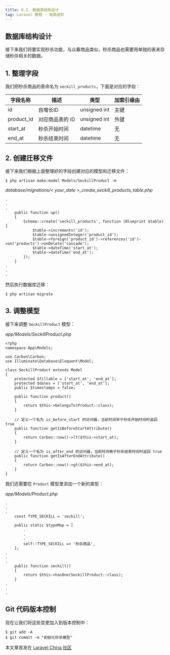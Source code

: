 ```yaml
---
title: 9.1. 数据库结构设计
tag: Laravel 教程 - 电商进阶
---
```


数据库结构设计
-------

接下来我们将要实现秒杀功能，与众筹商品类似，秒杀商品也需要用单独的表来存储秒杀相关的数据。

1\. 整理字段
--------

我们把秒杀商品的表命名为 `seckill_products`，下面是对应的字段：

| 字段名称   | 描述            | 类型         | 加索引缘由 |
| ---------- | --------------- | ------------ | ---------- |
| id         | 自增长ID        | unsigned int | 主键       |
| product_id | 对应商品表的 ID | unsigned int | 外键       |
| start_at   | 秒杀开始时间    | datetime     | 无         |
| end_at     | 秒杀结束时间    | datetime     | 无         |

2\. 创建迁移文件
----------

接下来我们根据上面整理好的字段创建对应的模型和迁移文件：

    $ php artisan make:model Models/SeckillProduct -m

_database/migrations/< your\_date >\_create\_seckill\_products_table.php_

    .
    .
    .
        public function up()
        {
            Schema::create('seckill_products', function (Blueprint $table) {
                $table->increments('id');
                $table->unsignedInteger('product_id');
                $table->foreign('product_id')->references('id')->on('products')->onDelete('cascade');
                $table->dateTime('start_at');
                $table->dateTime('end_at');
            });
        }
    .
    .
    .

然后执行数据库迁移：

    $ php artisan migrate

3\. 调整模型
--------

接下来调整 `SeckillProduct` 模型：

_app/Models/SeckillProduct.php_

    <?php
    namespace App\Models;
    
    use Carbon\Carbon;
    use Illuminate\Database\Eloquent\Model;
    
    class SeckillProduct extends Model
    {
        protected $fillable = ['start_at', 'end_at'];
        protected $dates = ['start_at', 'end_at'];
        public $timestamps = false;
    
        public function product()
        {
            return $this->belongsTo(Product::class);
        }
    
        // 定义一个名为 is_before_start 的访问器，当前时间早于秒杀开始时间时返回 true
        public function getIsBeforeStartAttribute()
        {
            return Carbon::now()->lt($this->start_at);
        }
    
        // 定义一个名为 is_after_end 的访问器，当前时间晚于秒杀结束时间时返回 true
        public function getIsAfterEndAttribute()
        {
            return Carbon::now()->gt($this->end_at);
        }
    }

我们还需要在 `Product` 模型里添加一个新的类型：

_app/Models/Product.php_

    .
    .
    .
        const TYPE_SECKILL = 'seckill';
    
        public static $typeMap = [
            .
            .
            .
            self::TYPE_SECKILL => '秒杀商品',
        ];
    .
    .
    .
        public function seckill()
        {
            return $this->hasOne(SeckillProduct::class);
        }
    .
    .
    .

Git 代码版本控制
----------

现在让我们将这些变更加入到版本控制中：

    $ git add -A
    $ git commit -m "初始化秒杀模型"

本文章首发在 [Laravel China 社区](https://laravel-china.org/)